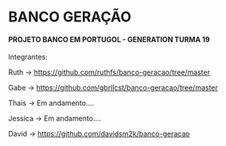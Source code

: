 <h1>BANCO GERAÇÃO</h1>



#### PROJETO BANCO EM PORTUGOL  - GENERATION TURMA 19

Integrantes: 

Ruth -> https://github.com/ruthfs/banco-geracao/tree/master

Gabe -> https://github.com/gbrllcst/banco-geracao/tree/master

Thais -> Em andamento....

Jessica -> Em andamento....

David -> https://github.com/davidsm2k/banco-geracao